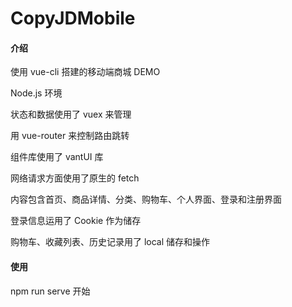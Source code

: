 # CopyJDMobile

#### 介绍

使用 vue-cli 搭建的移动端商城 DEMO

Node.js 环境

状态和数据使用了 vuex 来管理

用 vue-router 来控制路由跳转

组件库使用了 vantUI 库

网络请求方面使用了原生的 fetch

内容包含首页、商品详情、分类、购物车、个人界面、登录和注册界面

登录信息运用了 Cookie 作为储存

购物车、收藏列表、历史记录用了 local 储存和操作

#### 使用

npm run serve 开始
